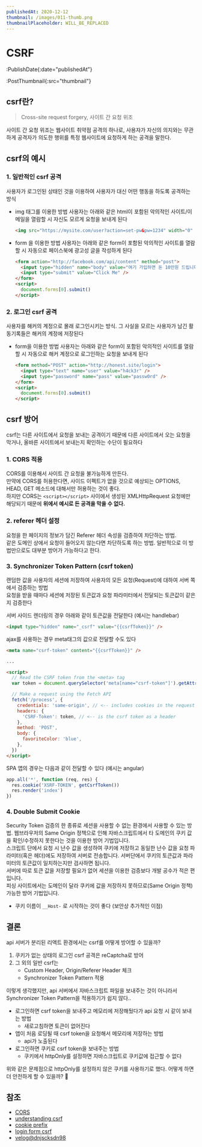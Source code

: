 ```yaml
---
publishedAt: 2020-12-12
thumbnail: /images/011-thumb.png
thumbnailPlaceholder: WILL_BE_REPLACED
---
```


# CSRF

:PublishDate{:date="publishedAt"}

:PostThumbnail{:src="thumbnail"}

## csrf란?

> Cross-site request forgery, 사이트 간 요청 위조

사이트 간 요청 위조는 웹사이트 취약점 공격의 하나로, 사용자가 자신의 의지와는 무관하게 공격자가 의도한 행위를 특정 웹사이트에 요청하게 하는 공격을 말한다.

## csrf의 예시

### 1. 일반적인 csrf 공격

사용자가 로그인된 상태인 것을 이용하여 사용자가 대신 어떤 행동을 하도록 공격하는 방식

- img 태그를 이용한 방법
  사용자는 아래와 같은 html이 포함된 악의적인 사이트/이메일을 열람할 시 자신도 모르게 요청을 보내게 된다

  ```html
  <img src="https://mysite.com/user?action=set-pw&pw=1234" width="0" height="0" />
  ```

- form 을 이용한 방법
  사용자는 아래와 같은 form이 포함된 악의적인 사이트를 열람할 시 자동으로 페이스북에 광고성 글을 작성하게 된다

  ```html
  <form action="http://facebook.com/api/content" method="post">
    <input type="hidden" name="body" value="여기 가입하면 돈 10만원 드립니다." />
    <input type="submit" value="Click Me" />
  </form>
  <script>
    document.forms[0].submit()
  </script>
  ```

### 2. 로그인 csrf 공격

사용자를 해커의 계정으로 몰래 로그인시키는 방식. 그 사실을 모르는 사용자가 남긴 활동기록들은 해커의 계정에 저장된다

- form을 이용한 방법
  사용자는 아래와 같은 form이 포함된 악의적인 사이트를 열람할 시 자동으로 해커 계정으로 로그인하는 요청을 보내게 된다

  ```html
  <form method="POST" action="http://honest.site/login">
    <input type="text" name="user" value="h4ck3r" />
    <input type="password" name="pass" value="passw0rd" />
  </form>
  <script>
    document.forms[0].submit()
  </script>
  ```

## csrf 방어

csrf는 다른 사이트에서 요청을 보내는 공격이기 때문에 다른 사이트에서 오는 요청을 막거나, 올바른 사이트에서 보내는지 확인하는 수단이 필요하다

### 1. CORS 적용

CORS를 이용해서 사이트 간 요청을 불가능하게 만든다. <br>
만약에 CORS를 허용한다면, 사이드 이펙트가 없을 것으로 예상되는 OPTIONS, HEAD, GET 메소드에 대해서만 허용하는 것이 좋다.<br>
하지만 CORS는 `<script></script>` 사이에서 생성된 XMLHttpRequest 요청에만 해당되기 때문에 **위에서 예시로 든 공격을 막을 수 없다.**

### 2. referer 헤더 설정

요청을 한 페이지의 정보가 담긴 Referer 헤더 속성을 검증하여 차단하는 방법.<br>
같은 도메인 상에서 요청이 들어오지 않는다면 차단하도록 하는 방법. 일반적으로 이 방법만으로도 대부분 방어가 가능하다고 한다.

### 3. Synchronizer Token Pattern (csrf token)

랜덤한 값을 사용자의 세션에 저장하여 사용자의 모든 요청(Request)에 대하여 서버 쪽에서 검증하는 방법<br>
요청을 받을 때마다 세션에 저장된 토큰값과 요청 파라미터에서 전달되는 토큰값이 같은지 검증한다

서버 사이드 렌더링의 경우 아래와 같이 토큰값을 전달한다 (예시는 handlebar)

```html
<input type="hidden" name="_csrf" value="{{csrfToken}}" />
```

ajax를 사용하는 경우 meta태그의 값으로 전달할 수도 있다

```html
<meta name="csrf-token" content="{{csrfToken}}" />

...

<script>
  // Read the CSRF token from the <meta> tag
  var token = document.querySelector('meta[name="csrf-token"]').getAttribute('content')

  // Make a request using the Fetch API
  fetch('/process', {
    credentials: 'same-origin', // <-- includes cookies in the request
    headers: {
      'CSRF-Token': token, // <-- is the csrf token as a header
    },
    method: 'POST',
    body: {
      favoriteColor: 'blue',
    },
  })
</script>
```

SPA 앱의 경우는 다음과 같이 전달할 수 있다 (예시는 angular)

```javascript
app.all('*', function (req, res) {
  res.cookie('XSRF-TOKEN', getCsrfToken())
  res.render('index')
})
```

### 4. Double Submit Cookie

Security Token 검증의 한 종류로 세션을 사용할 수 없는 환경에서 사용할 수 있는 방법. 웹브라우저의 Same Origin 정책으로 인해 자바스크립트에서 타 도메인의 쿠키 값을 확인/수정하지 못한다는 것을 이용한 방어 기법입니다.<br>
스크립트 단에서 요청 시 난수 값을 생성하여 쿠키에 저장하고 동일한 난수 값을 요청 파라미터(혹은 헤더)에도 저장하여 서버로 전송합니다. 서버단에서 쿠키의 토큰값과 파라미터의 토큰값이 일치하는지만 검사하면 됩니다.<br>
서버에 따로 토큰 값을 저장할 필요가 없어 세션을 이용한 검증보다 개발 공수가 적은 편입니다.<br>
피싱 사이트에서는 도메인이 달라 쿠키에 값을 저장하지 못하므로(Same Origin 정책) 가능한 방어 기법입니다.<br>

- 쿠키 이름이 `__Host-` 로 시작하는 것이 좋다 (보안상 추가적인 이점)

## 결론

api 서버가 분리된 리액트 환경에서는 csrf를 어떻게 방어할 수 있을까?

1. 쿠키가 없는 상태의 로그인 csrf 공격은 reCaptcha로 방어
2. 그 외의 일반 csrf는
   - Custom Header, Origin/Referer Header 체크
   - Synchronizer Token Pattern 적용

이렇게 생각했지만, api 서버에서 자바스크립트 파일을 보내주는 것이 아니라서 Synchronizer Token Pattern을 적용하기가 쉽지 않다..

- 로그인하면 csrf token을 보내주고 메모리에 저장해뒀다가 api 요청 시 같이 보내는 방법
  - 새로고침하면 토큰이 없어진다
- 앱이 처음 로딩될 때 csrf token을 요청해서 메모리에 저장하는 방법
  - api가 노출된다
- 로그인하면 쿠키로 csrf token을 보내주는 방법
  - 쿠키에서 httpOnly를 설정하면 자바스크립트로 쿠키값에 접근할 수 없다

위와 같은 문제점으로 httpOnly를 설정하지 않은 쿠키를 사용하기로 했다. 어떻게 하면 더 안전하게 할 수 있을까? 🤔

## 참조

- [CORS](https://homoefficio.github.io/2015/07/21/Cross-Origin-Resource-Sharing/)
- [understanding csrf](https://github.com/pillarjs/understanding-csrf)
- [cookie prefix](https://cheatsheetseries.owasp.org/cheatsheets/Cross-Site_Request_Forgery_Prevention_Cheat_Sheet.html#cookie-with-__host-prefix)
- [login form csrf](https://www.netsparker.com/web-vulnerability-scanner/vulnerabilities/cross-site-request-forgery-in-login-form/)
- [velog@dnjscksdn98](https://velog.io/@dnjscksdn98/Network-CSRF%EB%9E%80)
  <br>
